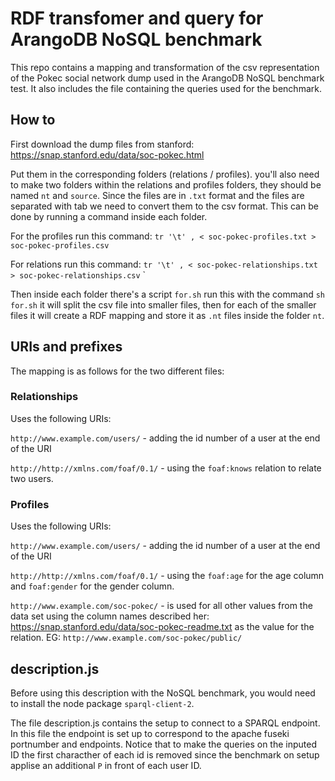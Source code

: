 # RDF transfomer and query for ArangoDB NoSQL benchmark
This repo contains a mapping and transformation of the csv representation of the Pokec social network dump used in the ArangoDB NoSQL benchmark test.
 It also includes the file containing the queries used for the benchmark.

 ## How to
 First download the dump files from stanford: https://snap.stanford.edu/data/soc-pokec.html

Put them in the corresponding folders (relations / profiles).
you'll also need to make two folders within the relations and profiles folders, they should be named `nt` and `source`.
Since the files are in `.txt` format and the files are separated with tab we need to convert them to the csv format. This can be done by running a command inside each folder. 

For the profiles run this command: `tr '\t' , < soc-pokec-profiles.txt > soc-pokec-profiles.csv`

For relations run this command: `tr '\t' , < soc-pokec-relationships.txt > soc-pokec-relationships.csv`
`

Then inside each folder there's a script `for.sh` run this with the command `sh for.sh` it will split the csv file into smaller files, then for each of the smaller files it will create a RDF mapping and store it as `.nt` files inside the folder `nt`.

## URIs and prefixes
The mapping is as follows for the two different files:

 ### Relationships
 Uses the following URIs:

`http://www.example.com/users/` - adding the id number of a user at the end of the URI

`http://http://xmlns.com/foaf/0.1/` - using the `foaf:knows` relation to relate two users.

### Profiles
Uses the following URIs:

`http://www.example.com/users/` - adding the id number of a user at the end of the URI

`http://http://xmlns.com/foaf/0.1/` - using the `foaf:age` for the age column and  `foaf:gender` for the gender column.

`http://www.example.com/soc-pokec/` - is used for all other values from the data set using the column names described her: https://snap.stanford.edu/data/soc-pokec-readme.txt as the value for the relation. EG: `http://www.example.com/soc-pokec/public/`

## description.js
Before using this description with the NoSQL benchmark, you would need to install the node package `sparql-client-2`.

The file description.js contains the setup to connect to a SPARQL endpoint. In this file the endpoint is set up to correspond to the apache fuseki portnumber and endpoints.
Notice that to make the queries on the inputed ID the first characther of each id is removed since the benchmark on setup applise an additional `P` in front of each user ID.
